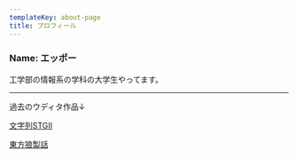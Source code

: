 ```yaml
---
templateKey: about-page
title: プロフィール
---
```

### Name: エッポー

工学部の情報系の学科の大学生やってます。

- - -

過去のウディタ作品↓

[文字列STGⅡ](http://silversecond.com/WolfRPGEditor/GameList/memberlist.cgi?view_no=0750)

[東方狼製話](http://silversecond.com/WolfRPGEditor/GameList_Beginner/memberlist.cgi?view_no=0127)
